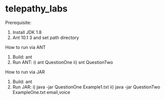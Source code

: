 # telepathy_labs

Prerequisite:
1. Install JDK 1.8
2. Ant 10.1 3 and set path directory 

How to run via ANT

1. Build: ant
2. Run ANT: 
i) ant QuestionOne
ii) snt QuestionTwo


How to run via JAR

1. Build: ant
2. Run JAR:
   i) java -jar QuestionOne Example1.txt
   ii) java -jar QuestionTwo ExampleOne.txt email,voice